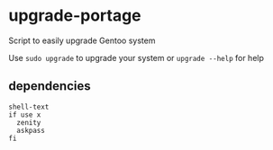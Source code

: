 # upgrade-portage
Script to easily upgrade Gentoo system

Use `sudo upgrade` to upgrade your system or `upgrade --help` for help

## dependencies
```
shell-text
if use x
  zenity
  askpass
fi
```
